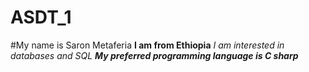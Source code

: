 # ASDT_1
#My name is Saron Metaferia 
**I am from Ethiopia**
_I am interested in databases and SQL_
***My preferred programming language is C sharp***
